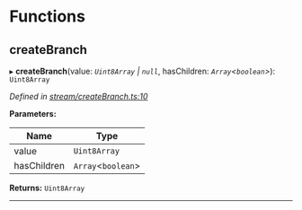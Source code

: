 

# Functions

<a id="createbranch"></a>

##  createBranch

▸ **createBranch**(value: *`Uint8Array` | `null`*, hasChildren: *`Array`<`boolean`>*): `Uint8Array`

*Defined in [stream/createBranch.ts:10](https://github.com/polkadot-js/common/blob/89030f4/packages/trie-codec/src/stream/createBranch.ts#L10)*

**Parameters:**

| Name | Type |
| ------ | ------ |
| value | `Uint8Array` | `null` |
| hasChildren | `Array`<`boolean`> |

**Returns:** `Uint8Array`

___


